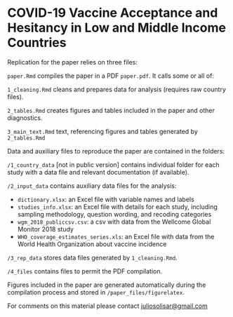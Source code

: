 # COVID-19 Vaccine Acceptance and Hesitancy in Low and Middle Income Countries

Replication for the paper relies on three files:

`paper.Rmd` compiles the paper in a PDF `paper.pdf`. It calls some or all of:

`1_cleaning.Rmd` cleans and prepares data for analysis (requires raw country files).

`2_tables.Rmd` creates figures and tables included in the paper and other diagnostics.

`3_main_text.Rmd` text, referencing figures and tables generated by `2_tables.Rmd`


Data and auxiliary files to reproduce the paper are contained in the folders:

`/1_country_data` [not in public version] contains individual folder for each study with a data file and relevant documentation (if available).

`/2_input_data` contains auxiliary data files for the analysis:

- `dictionary.xlsx`: an Excel file with variable names and labels
- `studies_info.xlsx`: an Excel file with details for each study, including sampling methodology, question wording, and recoding categories
- `wgm_2018_publiccsv.csv`: a csv with data from the Wellcome Global Monitor 2018 study
- `WHO_coverage_estimates_series.xls`: an Excel file with data from the World Health Organization about vaccine incidence

`/3_rep_data` stores data files generated by `1_cleaning.Rmd`.

`/4_files` contains files to permit the PDF compilation.

Figures included in the paper are generated automatically during the compilation process and stored in `/paper_files/figurelatex`.

For comments on this material please contact juliosolisar@gmail.com


